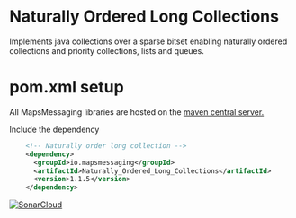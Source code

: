 # Naturally Ordered Long Collections
Implements java collections over a sparse bitset enabling naturally ordered collections and priority collections, lists and queues.


# pom.xml setup

All MapsMessaging libraries are hosted on the [maven central server.](https://central.sonatype.com/search?smo=true&q=mapsmessaging)

Include the dependency
``` xml
    <!-- Naturally order long collection -->
    <dependency>
      <groupId>io.mapsmessaging</groupId>
      <artifactId>Naturally_Ordered_Long_Collections</artifactId>
      <version>1.1.5</version>
    </dependency> 
```    



[![SonarCloud](https://sonarcloud.io/images/project_badges/sonarcloud-white.svg)](https://sonarcloud.io/summary/new_code?id=Naturally_Ordered_Long_Collections)